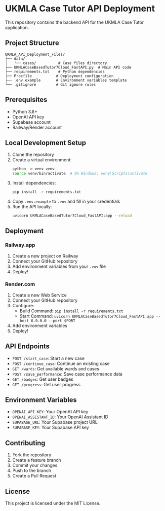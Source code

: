 # UKMLA Case Tutor API Deployment

This repository contains the backend API for the UKMLA Case Tutor application.

## Project Structure

```
UKMLA_API_Deployment_Files/
├── data/
│   └── cases/          # Case files directory
├── UKMLACaseBasedTutor7Cloud_FastAPI.py  # Main API code
├── requirements.txt    # Python dependencies
├── Procfile           # Deployment configuration
├── .env.example       # Environment variables template
└── .gitignore         # Git ignore rules
```

## Prerequisites

- Python 3.8+
- OpenAI API key
- Supabase account
- Railway/Render account

## Local Development Setup

1. Clone the repository
2. Create a virtual environment:
   ```bash
   python -m venv venv
   source venv/bin/activate  # On Windows: venv\Scripts\activate
   ```
3. Install dependencies:
   ```bash
   pip install -r requirements.txt
   ```
4. Copy `.env.example` to `.env` and fill in your credentials
5. Run the API locally:
   ```bash
   uvicorn UKMLACaseBasedTutor7Cloud_FastAPI:app --reload
   ```

## Deployment

### Railway.app

1. Create a new project on Railway
2. Connect your GitHub repository
3. Add environment variables from your `.env` file
4. Deploy!

### Render.com

1. Create a new Web Service
2. Connect your GitHub repository
3. Configure:
   - Build Command: `pip install -r requirements.txt`
   - Start Command: `uvicorn UKMLACaseBasedTutor7Cloud_FastAPI:app --host 0.0.0.0 --port $PORT`
4. Add environment variables
5. Deploy!

## API Endpoints

- `POST /start_case`: Start a new case
- `POST /continue_case`: Continue an existing case
- `GET /wards`: Get available wards and cases
- `POST /save_performance`: Save case performance data
- `GET /badges`: Get user badges
- `GET /progress`: Get user progress

## Environment Variables

- `OPENAI_API_KEY`: Your OpenAI API key
- `OPENAI_ASSISTANT_ID`: Your OpenAI Assistant ID
- `SUPABASE_URL`: Your Supabase project URL
- `SUPABASE_KEY`: Your Supabase API key

## Contributing

1. Fork the repository
2. Create a feature branch
3. Commit your changes
4. Push to the branch
5. Create a Pull Request

## License

This project is licensed under the MIT License. 